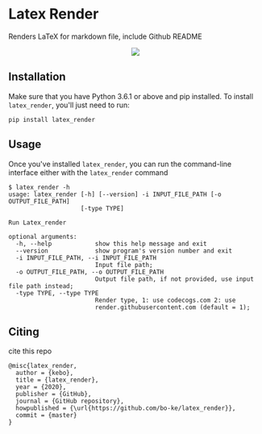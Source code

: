 # Latex Render

Renders LaTeX for markdown file, include Github README
<p align="center">
    <img src="https://upload.wikimedia.org/wikipedia/commons/thumb/9/92/LaTeX_logo.svg/200px-LaTeX_logo.svg.png">
</p>

## Installation
Make sure that you have Python 3.6.1 or above and pip installed. To install `latex_render`, you'll just need to run:
```shell script
pip install latex_render
```

## Usage
Once you've installed `latex_render`, you can run the command-line interface either with the `latex_render` command
```shell script
$ latex_render -h
usage: latex_render [-h] [--version] -i INPUT_FILE_PATH [-o OUTPUT_FILE_PATH]
                    [-type TYPE]

Run Latex_render

optional arguments:
  -h, --help            show this help message and exit
  --version             show program's version number and exit
  -i INPUT_FILE_PATH, --i INPUT_FILE_PATH
                        Input file path;
  -o OUTPUT_FILE_PATH, --o OUTPUT_FILE_PATH
                        Output file path, if not provided, use input file path instead;
  -type TYPE, --type TYPE
                        Render type, 1: use codecogs.com 2: use
                        render.githubusercontent.com (default = 1);
```

## Citing
cite this repo
```
@misc{latex_render,
  author = {kebo},
  title = {latex_render},
  year = {2020},
  publisher = {GitHub},
  journal = {GitHub repository},
  howpublished = {\url{https://github.com/bo-ke/latex_render}},
  commit = {master}
}
```